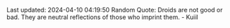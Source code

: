 Last updated: 2024-04-10 04:19:50
Random Quote: Droids are not good or bad. They are neutral reflections of those who imprint them. - Kuiil